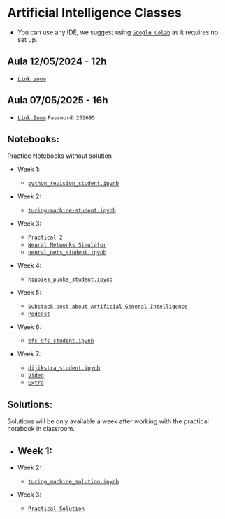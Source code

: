 # Artificial Intelligence Classes

- You can use any IDE, we suggest using [`Google Colab`](https://colab.research.google.com/) as it requires no set up.

## Aula 12/05/2024 - 12h
- [`Link zoom`](https://videoconf-colibri.zoom.us/my/thiago.paiva)

## Aula 07/05/2025 - 16h
- [`Link Zoom`](https://videoconf-colibri.zoom.us/j/97967103651?pwd=eUO19bh7mYxHZStghCo8pbGOIYX0Lj.1)
    `Password`: `252695`

## Notebooks:
Practice Notebooks without solution
  - Week 1:
    - [`python_revision_student.ipynb`](https://github.com/tgvp/ai/blob/main/Week%201/python_revision_student.ipynb)
  
  - Week 2:
    - [`turing-machine-student.ipynb`](https://github.com/tgvp/ai/blob/main/Week%202/week-2-turing-machine-student.ipynb)

  - Week 3:

    - [`Practical 2`](https://github.com/tgvp/ai/blob/main/Week%203/Practical_2_NeuralNets.pdf)
    - [`Neural Networks Simulator`](https://www.jmeiners.com/neural-nets-sim/) 
    - [`neural_nets_student.ipynb`](https://github.com/tgvp/ai/blob/main/Week%203/week_3_neural_nets_student.ipynb)

  - Week 4:
    - [`hippies_punks_student.ipynb`](https://github.com/tgvp/ai/blob/main/Week%204/hippies_punks_student.ipynb)

  - Week 5:
    - [`Substack post about Artificial General Intelligence`](https://themeaningmachine.substack.com/p/llms-and-artificial-general-intelligence)
    - [`Podcast`](https://www.santafe.edu/culture/podcasts)
  
  - Week 6:
    - [`bfs_dfs_student.ipynb`](https://github.com/tgvp/ai/blob/main/Week%206/bfs_dfs_student.ipynb)
   
  - Week 7:
    - [`dijikstra_student.ipynb`](https://github.com/tgvp/ai/blob/main/Week%207/djikstra-student.ipynb)
    - [`Video`](https://www.youtube.com/watch?v=EFg3u_E6eHU)
    - [`Extra`](https://github.com/tgvp/ai/blob/main/Week%207/dijikstra_extra_student.ipynb)

## Solutions:
Solutions will be only available a week after working with the practical notebook in classroom.

  - Week 1:
    - 
  - Week 2:
    - [`turing_machine_solution.ipynb`](https://github.com/tgvp/ai/blob/main/Week%202/week_2_turing_machine_solution.ipynb)
  
  - Week 3:
    - [`Practical Solution`](https://github.com/tgvp/ai/blob/main/Week%203/Practical_2_solution.pdf)

